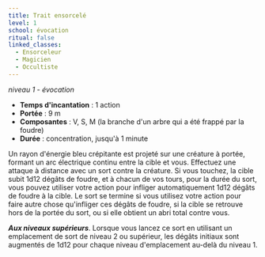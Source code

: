 ```yaml
---
title: Trait ensorcelé
level: 1
school: évocation
ritual: false
linked_classes:
  - Ensorceleur
  - Magicien
  - Occultiste
---
```

*niveau 1 - évocation*

- **Temps d'incantation** : 1 action
- **Portée** : 9 m
- **Composantes** : V, S, M (la branche d'un arbre qui a été frappé par la foudre)
- **Durée** : concentration, jusqu'à 1 minute

Un rayon d'énergie bleu crépitante est projeté sur une créature à portée, formant un arc électrique continu entre la cible et vous. Effectuez une attaque à distance avec un sort contre la créature. Si vous touchez, la cible subit 1d12 dégâts de foudre, et à chacun de vos tours, pour la durée du sort, vous pouvez utiliser votre action pour infliger automatiquement 1d12 dégâts de foudre à la cible. Le sort se termine si vous utilisez votre action pour faire autre chose qu'infliger ces dégâts de foudre, si la cible se retrouve hors de la portée du sort, ou si elle obtient un abri total contre vous.

**_Aux niveaux supérieurs_**. Lorsque vous lancez ce sort en utilisant un emplacement de sort de niveau 2 ou supérieur, les dégâts initiaux sont augmentés de 1d12 pour chaque niveau d'emplacement au-delà du niveau 1.
